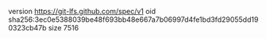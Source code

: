 version https://git-lfs.github.com/spec/v1
oid sha256:3ec0e5388039be48f693bb48e667a7b06997d4fe1bd3fd29055dd190323cb47b
size 7516
